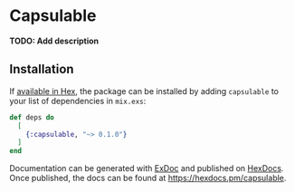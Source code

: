# Capsulable

**TODO: Add description**

## Installation

If [available in Hex](https://hex.pm/docs/publish), the package can be installed
by adding `capsulable` to your list of dependencies in `mix.exs`:

```elixir
def deps do
  [
    {:capsulable, "~> 0.1.0"}
  ]
end
```

Documentation can be generated with [ExDoc](https://github.com/elixir-lang/ex_doc)
and published on [HexDocs](https://hexdocs.pm). Once published, the docs can
be found at <https://hexdocs.pm/capsulable>.


